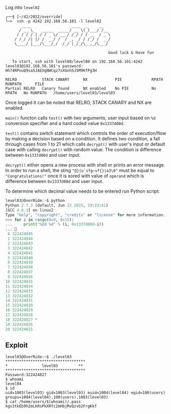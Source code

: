Log into `level02`
```shell
┌──$ [~/42/2022/override]
└─>  ssh -p 4242 192.168.56.101 -l level02
	   ____                  ____  _     __   
	  / __ \_   _____  _____/ __ \(_)___/ /__ 
	 / / / / | / / _ \/ ___/ /_/ / / __  / _ \
	/ /_/ /| |/ /  __/ /  / _, _/ / /_/ /  __/
	\____/ |___/\___/_/  /_/ |_/_/\__,_/\___/ 
							                                          
											 Good luck & Have fun

   To start, ssh with level00/level00 on 192.168.56.101:4242
level03@192.168.56.101's password: Hh74RPnuQ9sa5JAEXgNWCqz7sXGnh5J5M9KfPg3H

RELRO           STACK CANARY      NX            PIE             RPATH      RUNPATH      FILE
Partial RELRO   Canary found      NX enabled    No PIE          No RPATH   No RUNPATH   /home/users/level03/level03
```
Once logged it can be noted that RELRO, STACK CANARY and NX are enabled.

`main()` functon calls `test()` with two arguments, user input based on `%d` conversion specifier and a hard coded value `0x1337d00d`.

`test()` contains switch statement which controls the order of execution/flow by making a decision based on a condition. It defines two condition, a fall through cases from 1 to 21 which calls `decrypt()` with user's input or default case with calling `decrypt()` with random value. The condition is difference between `0x1337d00d` and user input.

`decrypt()` either opens a new process with shell or prints an error message. In order to run a shell, the sting ``"Q}|u`sfg~sf{}|a3\0"`` must be equal to `"Congratulations!"` once it is xored with value of `operand` which is difference between `0x1337d00d` and user input.

To determine which decimal value needs to be entered run Python script:
```python
level03@OverRide:~$ python
Python 2.7.3 (default, Jun 22 2015, 19:33:41)
[GCC 4.6.3] on linux2
Type "help", "copyright", "credits" or "license" for more information.
>>> for i in range(0x0, 0x15):
...     print("%2d %d" % (i, 0x1337d00d-i))
... 
 0 322424845
 1 322424844
 2 322424843
 3 322424842
 4 322424841
 5 322424840
 6 322424839
 7 322424838
 8 322424837
 9 322424836
10 322424835
11 322424834
12 322424833
13 322424832
14 322424831
15 322424830
16 322424829
17 322424828
18 322424827 *
19 322424826
20 322424825
```

## Exploit
```shell
level03@OverRide:~$ ./level03
***********************************
*               level03         **
***********************************
Password:322424827
$ whoami
level04
$ id
uid=1003(level03) gid=1003(level03) euid=1004(level04) egid=100(users) groups=1004(level04),100(users),1003(level03)
$ cat /home/users/$(whoami)/.pass
kgv3tkEb9h2mLkRsPkXRfc2mHbjMxQzvb2FrgKkf
```
